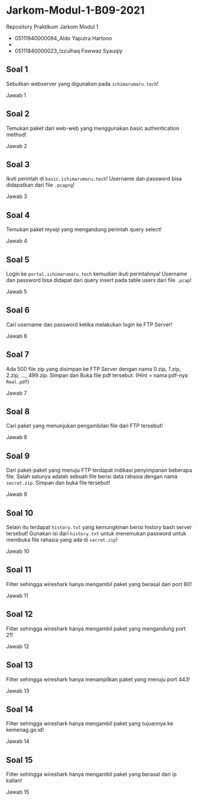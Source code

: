 # Jarkom-Modul-1-B09-2021

Repository Praktikum Jarkom Modul 1
- 05111940000084_Aldo Yaputra Hartono
-
- 05111840000023_Izzulhaq Fawwaz Syauqiy

## Soal 1
Sebutkan webserver yang digunakan pada `ichimarumaru.tech`!

Jawab 1

## Soal 2
Temukan paket dari web-web yang menggunakan basic authentication method!

Jawab 2

## Soal 3
Ikuti perintah di `basic.ichimarumaru.tech`! Username dan password bisa didapatkan dari file `.pcapng`!

Jawab 3

## Soal 4
Temukan paket mysql yang mengandung perintah query select!

Jawab 4

## Soal 5
Login ke `portal.ichimarumaru.tech` kemudian ikuti perintahnya! Username dan password bisa didapat dari query insert pada table users dari file `.pcap`!

Jawab 5

## Soal 6
Cari username dan password ketika melakukan login ke FTP Server!

Jawab 6

## Soal 7
Ada 500 file zip yang disimpan ke FTP Server dengan nama 0.zip, 1.zip, 2.zip, ..., 499.zip. Simpan dan Buka file pdf tersebut. (Hint = nama pdf-nya `Real.pdf`)

Jawab 7

## Soal 8
Cari paket yang menunjukan pengambilan file dari FTP tersebut!

Jawab 8

## Soal 9
Dari paket-paket yang menuju FTP terdapat indikasi penyimpanan beberapa file. Salah satunya adalah sebuah file berisi data rahasia dengan nama `secret.zip`. Simpan dan buka file tersebut!

Jawab 9

## Soal 10
Selain itu terdapat `history.txt` yang kemungkinan berisi history bash server tersebut! Gunakan isi dari `history.txt` untuk menemukan password untuk membuka file rahasia yang ada di `secret.zip`!

Jawab 10

## Soal 11
Filter sehingga wireshark hanya mengambil paket yang berasal dari port 80!

Jawab 11

## Soal 12
Filter sehingga wireshark hanya mengambil paket yang mengandung port 21!

Jawab 12

## Soal 13
Filter sehingga wireshark hanya menampilkan paket yang menuju port 443!

Jawab 13

## Soal 14
Filter sehingga wireshark hanya mengambil paket yang tujuannya ke kemenag.go.id!

Jawab 14

## Soal 15
Filter sehingga wireshark hanya mengambil paket yang berasal dari ip kalian!

Jawab 15
